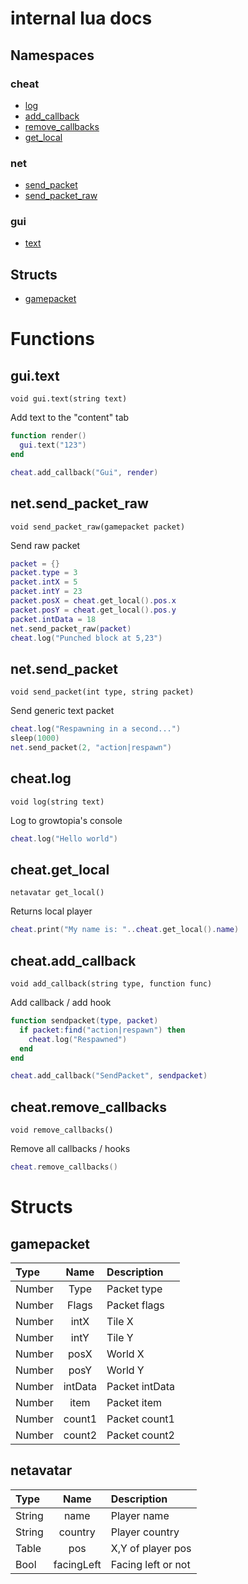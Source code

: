 # internal lua docs


## Namespaces
### cheat
* [log](#cheatlog)
* [add_callback](#cheatadd_callback)
* [remove_callbacks](#cheatremove_callbacks)
* [get_local](#cheatget_local)

### net
* [send_packet](#netsend_packet)
* [send_packet_raw](#netsend_packet_raw)

### gui
* [text](#guitext)

## Structs
* [gamepacket](#gamepacket)



# Functions

## gui.text
`void gui.text(string text)`

Add text to the "content" tab

```lua
function render()
  gui.text("123")
end

cheat.add_callback("Gui", render)
```

## net.send_packet_raw
`void send_packet_raw(gamepacket packet)`

Send raw packet

```lua
packet = {}
packet.type = 3
packet.intX = 5
packet.intY = 23
packet.posX = cheat.get_local().pos.x
packet.posY = cheat.get_local().pos.y
packet.intData = 18
net.send_packet_raw(packet)
cheat.log("Punched block at 5,23")
```

## net.send_packet
`void send_packet(int type, string packet)`

Send generic text packet

```lua
cheat.log("Respawning in a second...")
sleep(1000)
net.send_packet(2, "action|respawn")
```

## cheat.log
`void log(string text)`

Log to growtopia's console

```lua
cheat.log("Hello world")
```

## cheat.get_local
`netavatar get_local()`

Returns local player

```lua
cheat.print("My name is: "..cheat.get_local().name)
```

## cheat.add_callback
`void add_callback(string type, function func)`

Add callback / add hook

```lua
function sendpacket(type, packet)
  if packet:find("action|respawn") then
    cheat.log("Respawned")
  end
end

cheat.add_callback("SendPacket", sendpacket)
```

## cheat.remove_callbacks
`void remove_callbacks()`

Remove all callbacks / hooks

```lua
cheat.remove_callbacks()
```


# Structs

## gamepacket
| Type | Name  | Description |
|:-----|:-----:|:------------|
| Number | Type | Packet type |
| Number | Flags | Packet flags |
| Number | intX | Tile X |
| Number | intY | Tile Y |
| Number | posX | World X |
| Number | posY | World Y |
| Number | intData | Packet intData |
| Number | item | Packet item |
| Number | count1 | Packet count1 |
| Number | count2 | Packet count2 |

## netavatar
| Type | Name | Description |
|:-----|:----:|:------------|
| String | name | Player name |
| String | country | Player country |
| Table  | pos | X,Y of player pos |
| Bool | facingLeft | Facing left or not |
